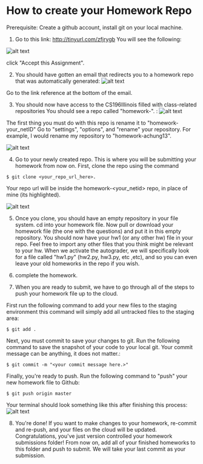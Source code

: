 # How to create your Homework Repo

Prerequisite: Create a github account, install git on your local machine.


1) Go to this link: http://tinyurl.com/zfjrygb
You will see the following:

![alt text](https://cloud.githubusercontent.com/assets/7456865/18331697/8d641386-7526-11e6-8c3b-f9700d87bdcb.png)

click "Accept this Assignment".

2) You should have gotten an email that redirects you to a homework repo that was automatically generated:
![alt text](https://cloud.githubusercontent.com/assets/7456865/18331824/6553c48a-7527-11e6-8c87-e7c4834bca47.png)

Go to the link reference at the bottom of the email.

3) You should now have access to the CS196Illinois filled with class-related repositories You should see a repo called "homework-<your github handle>". :
![alt text](https://cloud.githubusercontent.com/assets/7456865/18331875/ad3c0190-7527-11e6-8586-619ef3c36fc2.png)

The first thing you must do with this repo is rename it to "homework-your_netID"
Go to "settings", "options", and "rename" your repository. For example, I would rename my repository to "homework-achung13".

![alt text](https://cloud.githubusercontent.com/assets/7456865/18331699/91a915c2-7526-11e6-90a6-61dba896145e.png)

4) Go to your newly created repo. This is where you will be submitting your homework from now on. First, clone the repo using the command

```
$ git clone <your_repo_url_here>.

```
Your repo url will be inside the homework-<your_netid> repo, in place of mine (its highlighted).

![alt text](https://cloud.githubusercontent.com/assets/7456865/18332017/cf0f4330-7528-11e6-8781-633ab8ba4c96.png)

5) Once you clone, you should have an empty repository in your file system. cd into your homework file. Now pull or download your homework file (the one with the questions) and put it in this empty repository. You should now have your hw1 (or any other hw) file in your repo. Feel free to import any other files that you think might be relevant to your hw. When we activate the autograder, we will specifically look for a file called "hw1.py" (hw2.py, hw3.py, etc ,etc), and so you can even leave your old homeworks in the repo if you wish.

6) complete the homework.

7) When you are ready to submit, we have to go through all of the steps to push your homework file up to the cloud. 

First run the following command to add your new files to the staging environment this command will simply add all untracked files to the staging area:

```
$ git add .
```

Next, you must commit to save your changes to git. Run the following command to save the snapshot of your code to your local git. Your commit message can be anything, it does not matter.:

```
$ git commit -m "<your commit message here.>"
```

Finally, you're ready to push. Run the following command to "push" your new homework file to Github:
```
$ git push origin master
```
Your terminal should look something like this after finishing this process:
![alt text](https://cloud.githubusercontent.com/assets/7456865/18332274/e4bec8de-752a-11e6-88dd-530e7485586a.png)


8) You're done! If you want to make changes to your homework, re-commit and re-push, and your files on the cloud will be updated. Congratulations, you've just version controlled your homework submissions folder! From now on, add all of your finished homeworks to this folder and push to submit. We will take your last commit as your submission.





